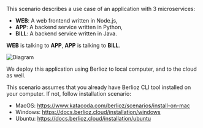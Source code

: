 This scenario describes a use case of an application with 3 microservices:
* **WEB**: A web frontend written in Node.js,
* **APP**: A backend service written in Python,
* **BILL**: A backend service written in Java.

**WEB** is talking to **APP**, **APP** is talking to **BILL**.

![Diagram](https://github.com/berlioz-the/sample-polyglot-microservices/raw/master/diagram.png)

We deploy this application using Berlioz to local computer, and to the cloud as well.  

This scenario assumes that you already have Berlioz CLI tool installed
on your computer. If not, follow installation scenario: 
* MacOS: https://www.katacoda.com/berlioz/scenarios/install-on-mac
* Windows: https://docs.berlioz.cloud/installation/windows
* Ubuntu: https://docs.berlioz.cloud/installation/ubuntu